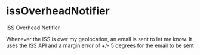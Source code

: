 # issOverheadNotifier
ISS Overhead Notifier

Whenever the ISS is over my geolocation, an email is sent to let me know.
It uses the ISS API and a margin error of +/- 5 degrees for the email to be sent
